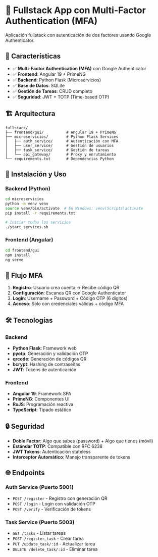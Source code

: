 # 🔐 Fullstack App con Multi-Factor Authentication (MFA)

Aplicación fullstack con autenticación de dos factores usando Google Authenticator.

## 🚀 Características

- ✅ **Multi-Factor Authentication (MFA)** con Google Authenticator
- ✅ **Frontend**: Angular 19 + PrimeNG
- ✅ **Backend**: Python Flask (Microservicios)
- ✅ **Base de Datos**: SQLite
- ✅ **Gestión de Tareas**: CRUD completo
- ✅ **Seguridad**: JWT + TOTP (Time-based OTP)

## 🏗️ Arquitectura

```
fullstack/
├── frontend/gui/          # Angular 19 + PrimeNG
├── microservicios/        # Python Flask Services
│   ├── auth_service/      # Autenticación con MFA
│   ├── user_service/      # Gestión de usuarios
│   ├── task_service/      # Gestión de tareas
│   └── api_gateway/       # Proxy y enrutamiento
└── requirements.txt       # Dependencias Python
```

## 🔧 Instalación y Uso

### Backend (Python)
```bash
cd microservicios
python -m venv venv
source venv/bin/activate  # En Windows: venv\Scripts\activate
pip install -r requirements.txt

# Iniciar todos los servicios
./start_services.sh
```

### Frontend (Angular)
```bash
cd frontend/gui
npm install
ng serve
```

## 📱 Flujo MFA

1. **Registro**: Usuario crea cuenta → Recibe código QR
2. **Configuración**: Escanea QR con Google Authenticator
3. **Login**: Username + Password + Código OTP (6 dígitos)
4. **Acceso**: Solo con credenciales válidas + código MFA

## 🛠️ Tecnologías

### Backend
- **Python Flask**: Framework web
- **pyotp**: Generación y validación OTP
- **qrcode**: Generación de códigos QR
- **bcrypt**: Hashing de contraseñas
- **JWT**: Tokens de autenticación

### Frontend
- **Angular 19**: Framework SPA
- **PrimeNG**: Componentes UI
- **RxJS**: Programación reactiva
- **TypeScript**: Tipado estático

## 🔒 Seguridad

- **Doble Factor**: Algo que sabes (password) + Algo que tienes (móvil)
- **Estándar TOTP**: Compatible con RFC 6238
- **JWT Tokens**: Autenticación stateless
- **Interceptor Automático**: Manejo transparente de tokens

## 🌐 Endpoints

### Auth Service (Puerto 5001)
- `POST /register` - Registro con generación QR
- `POST /login` - Login con validación OTP
- `POST /verify` - Verificación de tokens

### Task Service (Puerto 5003)
- `GET /tasks` - Listar tareas
- `POST /register_task` - Crear tarea
- `PUT /update_task/:id` - Actualizar tarea
- `DELETE /delete_task/:id` - Eliminar tarea

